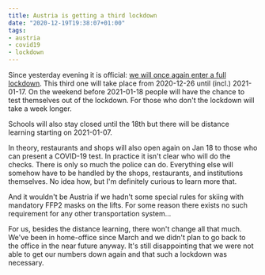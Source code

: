 ```yaml
---
title: Austria is getting a third lockdown
date: "2020-12-19T19:38:07+01:00"
tags:
- austria
- covid19
- lockdown
---
```


Since yesterday evening it is official: [we will once again enter a full lockdown](https://orf.at/stories/3194311/). This third one will take place from 2020-12-26 until (incl.) 2021-01-17. On the weekend before 2021-01-18 people will have the chance to test themselves out of the lockdown. For those who don't the lockdown will take a week longer.

Schools will also stay closed until the 18th but there will be distance learning starting on 2021-01-07.

In theory, restaurants and shops will also open again on Jan 18 to those who can present a COVID-19 test. In practice it isn't clear who will do the checks. There is only so much the police can do. Everything else will somehow have to be handled by the shops, restaurants, and institutions themselves. No idea how, but I'm definitely curious to learn more that.

And it wouldn't be Austria if we hadn't some special rules for skiing with mandatory FFP2 masks on the lifts. For some reason there exists no such requirement for any other transportation system...

For us, besides the distance learning, there won't change all that much. We've been in home-office since March and we didn't plan to go back to the office in the near future anyway. It's still disappointing that we were not able to get our numbers down again and that such a lockdown was necessary.
